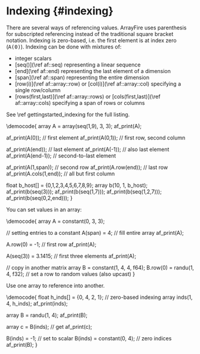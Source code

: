 Indexing {#indexing}
========

There are several ways of referencing values.  ArrayFire uses
parenthesis for subscripted referencing instead of the traditional
square bracket notation.  Indexing is zero-based, i.e. the first
element is at index zero (<tt>A(0)</tt>).  Indexing can be done
with mixtures of:
* integer scalars
* [seq()](\ref af::seq) representing a linear sequence
* [end](\ref af::end) representing the last element of a dimension
* [span](\ref af::span) representing the entire dimension
* [row(i)](\ref af::array::row) or [col(i)](\ref af::array::col) specifying a single row/column
* [rows(first,last)](\ref af::array::rows) or [cols(first,last)](\ref af::array::cols)
 specifying a span of rows or columns

See \ref gettingstarted_indexing for the full listing.

\democode{
array A = array(seq(1,9), 3, 3);
af_print(A);

af_print(A(0));    // first element
af_print(A(0,1));  // first row, second column

af_print(A(end));   // last element
af_print(A(-1));    // also last element
af_print(A(end-1)); // second-to-last element

af_print(A(1,span));       // second row
af_print(A.row(end));      // last row
af_print(A.cols(1,end));   // all but first column

float b_host[] = {0,1,2,3,4,5,6,7,8,9};
array b(10, 1, b_host);
af_print(b(seq(3)));
af_print(b(seq(1,7)));
af_print(b(seq(1,2,7)));
af_print(b(seq(0,2,end)));
}

You can set values in an array:

\democode{
array A = constant(0, 3, 3);

// setting entries to a constant
A(span) = 4;        // fill entire array
af_print(A);

A.row(0) = -1;      // first row
af_print(A);

A(seq(3)) = 3.1415; // first three elements
af_print(A);

// copy in another matrix
array B = constant(1, 4, 4, f64);
B.row(0) = randu(1, 4, f32); // set a row to random values (also upcast)
}


Use one array to reference into another.

\democode{
float h_inds[] = {0, 4, 2, 1}; // zero-based indexing
array inds(1, 4, h_inds);
af_print(inds);

array B = randu(1, 4);
af_print(B);

array c = B(inds);        // get
af_print(c);

B(inds) = -1;             // set to scalar
B(inds) = constant(0, 4); // zero indices
af_print(B);
}
